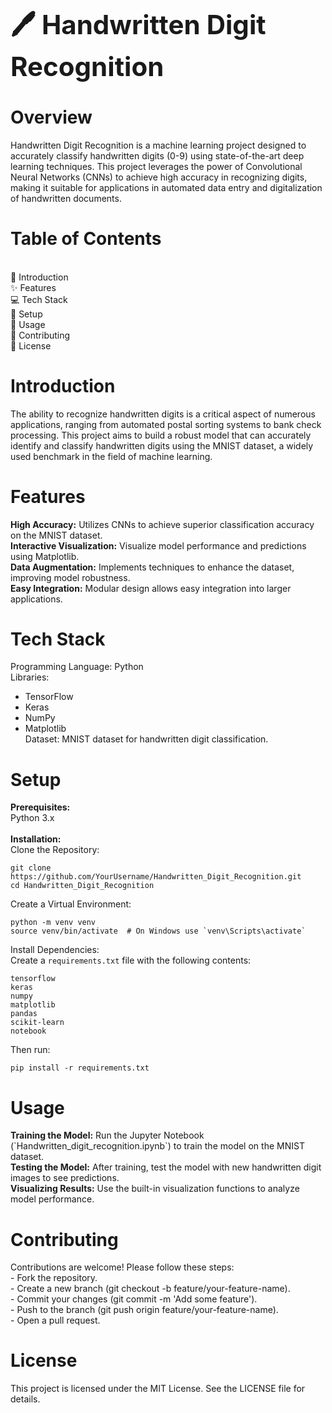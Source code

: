 <h1 style="font-size: 3em; font-weight: bold;">🖊️ Handwritten Digit Recognition</h1>

<h1><b>Overview</b></h1>

Handwritten Digit Recognition is a machine learning project designed to accurately classify handwritten digits (0-9) using state-of-the-art deep learning techniques. This project leverages the power of Convolutional Neural Networks (CNNs) to achieve high accuracy in recognizing digits, making it suitable for applications in automated data entry and digitalization of handwritten documents.

<h1><b>Table of Contents</b></h1>
<br>
📖 Introduction<br>
✨ Features<br>
💻 Tech Stack<br>
🚀 Setup<br>
🔧 Usage<br>
🤝 Contributing<br>
📜 License<br>

<h1><b>Introduction</b></h1>


The ability to recognize handwritten digits is a critical aspect of numerous applications, ranging from automated postal sorting systems to bank check processing. This project aims to build a robust model that can accurately identify and classify handwritten digits using the MNIST dataset, a widely used benchmark in the field of machine learning.

<h1><b>Features</b></h1>
<b>High Accuracy:</b> Utilizes CNNs to achieve superior classification accuracy on the MNIST dataset.<br>
<b>Interactive Visualization:</b> Visualize model performance and predictions using Matplotlib.<br>
<b>Data Augmentation:</b> Implements techniques to enhance the dataset, improving model robustness.<br>
<b>Easy Integration:</b> Modular design allows easy integration into larger applications.<br>


<h1><b>Tech Stack</b></h1>

Programming Language: Python<br>
Libraries:<br>
- TensorFlow<br>
- Keras<br>
- NumPy<br>
- Matplotlib<br>
Dataset: MNIST dataset for handwritten digit classification.<br>

<h1><b>Setup</b></h1>

<b>Prerequisites:</b><br>
Python 3.x<br>
<br>
<b>Installation:</b><br>
Clone the Repository:<br>
<pre><code>git clone https://github.com/YourUsername/Handwritten_Digit_Recognition.git
cd Handwritten_Digit_Recognition</code></pre>

Create a Virtual Environment:<br>
<pre><code>python -m venv venv
source venv/bin/activate  # On Windows use `venv\Scripts\activate`</code></pre>

Install Dependencies:<br> 
Create a `requirements.txt` file with the following contents:<br>
<pre><code>tensorflow
keras
numpy
matplotlib
pandas
scikit-learn
notebook</code></pre>

Then run:<br>
<pre><code>pip install -r requirements.txt</code></pre>

<h1><b>Usage</b></h1>
<b>Training the Model:</b> Run the Jupyter Notebook (`Handwritten_digit_recognition.ipynb`) to train the model on the MNIST dataset.<br>
<b>Testing the Model:</b> After training, test the model with new handwritten digit images to see predictions.<br>
<b>Visualizing Results:</b> Use the built-in visualization functions to analyze model performance.<br>


<h1><b>Contributing</b></h1>
Contributions are welcome! Please follow these steps:<br>
- Fork the repository.<br>
- Create a new branch (git checkout -b feature/your-feature-name).<br>
- Commit your changes (git commit -m 'Add some feature').<br>
- Push to the branch (git push origin feature/your-feature-name).<br>
- Open a pull request.<br>

<h1><b>License</b></h1>
This project is licensed under the MIT License. See the LICENSE file for details.<br>

